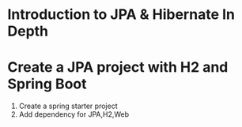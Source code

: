 #  Introduction to JPA & Hibernate In Depth

# Create a JPA project with H2 and Spring Boot
1. Create a spring starter project
2. Add dependency for JPA,H2,Web
